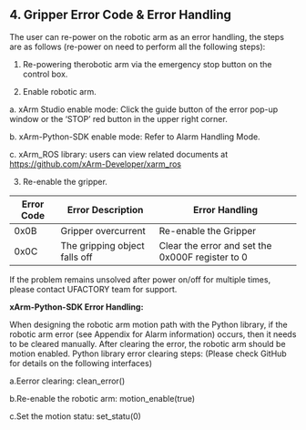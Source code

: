 

## 4. Gripper Error Code & Error Handling

The user can re-power on the robotic arm as an error handling, the steps are as follows (re-power on need to perform all the following steps):

1. Re-powering therobotic arm via the emergency stop button on the control box.

2. Enable robotic arm.

a. xArm Studio enable mode: Click the guide button of the error pop-up window or the ‘STOP’ red button in the upper right corner.

b. xArm-Python-SDK enable mode: Refer to Alarm Handling Mode.

c. xArm_ROS library: users can view related documents at https://github.com/xArm-Developer/xarm_ros



3. Re-enable the gripper.

| Error Code | Error Description | Error Handling |
|------------|-------------------|----------------|
| 0x0B       | Gripper overcurrent | Re-enable the Gripper |
| 0x0C       | The gripping object falls off | Clear the error and set the 0x000F register to 0 |




If the problem remains unsolved after power on/off for multiple times, please contact UFACTORY team for support.

**xArm-Python-SDK Error Handling:**

When designing the robotic arm motion path with the Python library, if the robotic arm error (see Appendix for Alarm information) occurs, then it needs to be cleared manually. After clearing the error, the robotic arm should be motion enabled. 
Python library error clearing steps: (Please check GitHub for details on the following interfaces)

a.Eerror clearing: clean_error()

b.Re-enable the robotic arm: motion_enable(true)

c.Set the motion statu: set_statu(0)


